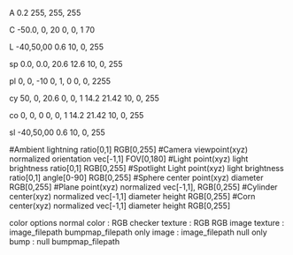 A   0.2                                        255, 255, 255

C   -50.0, 0, 20    0, 0, 1     70

L   -40,50,00       0.6                         10, 0, 255

sp  0.0, 0.0, 20.6      12.6                    10, 0, 255

pl  0, 0, -10       0, 1, 0                     0, 0, 2255

cy  50, 0, 20.6     0, 0, 1     14.2    21.42   10, 0, 255


co  0, 0, 0         0, 0, 1     14.2    21.42   10, 0, 255

sl   -40,50,00       0.6                         10, 0, 255


 #Ambient   lightning ratio[0,1]                                                            RGB[0,255]
 #Camera    viewpoint(xyz)       normalized orientation vec[-1,1]  FOV[0,180]
 #Light     point(xyz)           light brightness ratio[0,1]                                RGB[0,255]
 #Spotlight Light point(xyz)     light brightness ratio[0,1]       angle[0-90]              RGB[0,255]
 #Sphere    center point(xyz)    diameter    RGB[0,255]
 #Plane     point(xyz)           normalized vec[-1,1],                                      RGB[0,255]
 #Cylinder  center(xyz)          normalized vec[-1,1]              diameter    height       RGB[0,255]
 #Corn      center(xyz)          normalized vec[-1,1]              diameter    height       RGB[0,255]

 color options
  normal color    : RGB
  checker texture : RGB RGB
  image texture   : image_filepath bumpmap_filepath
       only image : image_filepath null
       only bump  : null           bumpmap_filepath


